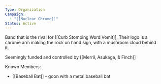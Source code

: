```yaml
---
Type: Organization
Campaign:
  - "[[Nuclear Chrome]]"
Status: Active
---
```

Band that is the rival for [[Curb Stomping Word Vomit]]. Their logo is a chrome arm making the rock on hand sign, with a mushroom cloud behind it.

Seemingly funded and controlled by [[Merril, Asukaga, & Finch]]

Known Members:
- [[Baseball Bat]] - goon with a metal baseball bat